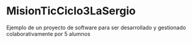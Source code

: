 # MisionTicCiclo3LaSergio
Ejemplo de un proyecto de software para ser desarrollado y gestionado colaborativamente por 5 alumnos 
